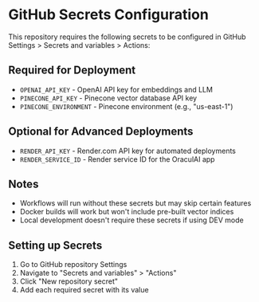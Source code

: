 # GitHub Secrets Configuration

This repository requires the following secrets to be configured in GitHub Settings > Secrets and variables > Actions:

## Required for Deployment
- `OPENAI_API_KEY` - OpenAI API key for embeddings and LLM
- `PINECONE_API_KEY` - Pinecone vector database API key  
- `PINECONE_ENVIRONMENT` - Pinecone environment (e.g., "us-east-1")

## Optional for Advanced Deployments
- `RENDER_API_KEY` - Render.com API key for automated deployments
- `RENDER_SERVICE_ID` - Render service ID for the OraculAI app

## Notes
- Workflows will run without these secrets but may skip certain features
- Docker builds will work but won't include pre-built vector indices
- Local development doesn't require these secrets if using DEV mode

## Setting up Secrets
1. Go to GitHub repository Settings
2. Navigate to "Secrets and variables" > "Actions"  
3. Click "New repository secret"
4. Add each required secret with its value